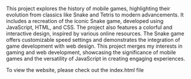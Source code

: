 This project explores the history of mobile games, highlighting their evolution from classics like Snake and Tetris to modern advancements. 
It includes a recreation of the iconic Snake game, developed using JavaScript, HTML, and CSS. The project also features a colorful and interactive design, inspired by various online resources. 
The Snake game offers customizable speed settings and demonstrates the integration of game development with web design. 
This project merges my interests in gaming and web development, showcasing the significance of mobile games and the versatility of JavaScript in creating engaging experiences.

To view the website, please check out the index.html file
